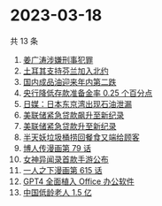 # 2023-03-18

共 13 条

<!-- BEGIN -->
<!-- 最后更新时间 Sat Mar 18 2023 18:07:25 GMT+0800 (China Standard Time) -->

1. [姜广涛涉嫌刑事犯罪](https://www.zhihu.com/search?q=%E5%A7%9C%E5%B9%BF%E6%B6%9B%E6%B6%89%E5%AB%8C%E5%88%91%E4%BA%8B%E7%8A%AF%E7%BD%AA)
1. [土耳其支持芬兰加入北约](https://www.zhihu.com/search?q=%E5%9C%9F%E8%80%B3%E5%85%B6%E6%94%AF%E6%8C%81%E8%8A%AC%E5%85%B0%E5%8A%A0%E5%85%A5%E5%8C%97%E7%BA%A6)
1. [国内成品油迎来年内第二跌](https://www.zhihu.com/search?q=%E5%9B%BD%E5%86%85%E6%88%90%E5%93%81%E6%B2%B9%E8%BF%8E%E6%9D%A5%E5%B9%B4%E5%86%85%E7%AC%AC%E4%BA%8C%E8%B7%8C)
1. [央行降低存款准备金率 0.25 个百分点](https://www.zhihu.com/search?q=%E5%A4%AE%E8%A1%8C%E9%99%8D%E4%BD%8E%E5%AD%98%E6%AC%BE%E5%87%86%E5%A4%87%E9%87%91%E7%8E%87%200.25%20%E4%B8%AA%E7%99%BE%E5%88%86%E7%82%B9)
1. [日媒：日本东京湾出现石油泄漏](https://www.zhihu.com/search?q=%E6%97%A5%E5%AA%92%EF%BC%9A%E6%97%A5%E6%9C%AC%E4%B8%9C%E4%BA%AC%E6%B9%BE%E5%87%BA%E7%8E%B0%E7%9F%B3%E6%B2%B9%E6%B3%84%E6%BC%8F)
1. [美联储紧急贷款飙升至新纪录](https://www.zhihu.com/search?q=%E7%BE%8E%E8%81%94%E5%82%A8%E7%B4%A7%E6%80%A5%E8%B4%B7%E6%AC%BE%E9%A3%99%E5%8D%87%E8%87%B3%E6%96%B0%E7%BA%AA%E5%BD%95)
1. [美联储紧急贷款升至新纪录](https://www.zhihu.com/search?q=%E7%BE%8E%E8%81%94%E5%82%A8%E7%B4%A7%E6%80%A5%E8%B4%B7%E6%AC%BE%E5%8D%87%E8%87%B3%E6%96%B0%E7%BA%AA%E5%BD%95)
1. [半天妖垃圾桶捞回餐食又端给顾客](https://www.zhihu.com/search?q=%E5%8D%8A%E5%A4%A9%E5%A6%96%E5%9E%83%E5%9C%BE%E6%A1%B6%E6%8D%9E%E5%9B%9E%E9%A4%90%E9%A3%9F%E5%8F%88%E7%AB%AF%E7%BB%99%E9%A1%BE%E5%AE%A2)
1. [博人传漫画第 79 话](https://www.zhihu.com/search?q=%E5%8D%9A%E4%BA%BA%E4%BC%A0%E6%BC%AB%E7%94%BB%E7%AC%AC%2079%20%E8%AF%9D)
1. [女神异闻录首款手游公布](https://www.zhihu.com/search?q=%E5%A5%B3%E7%A5%9E%E5%BC%82%E9%97%BB%E5%BD%95%E9%A6%96%E6%AC%BE%E6%89%8B%E6%B8%B8%E5%85%AC%E5%B8%83)
1. [一人之下漫画第 615 话](https://www.zhihu.com/search?q=%E4%B8%80%E4%BA%BA%E4%B9%8B%E4%B8%8B%E6%BC%AB%E7%94%BB%E7%AC%AC%20615%20%E8%AF%9D)
1. [GPT4 全面植入 Office 办公软件](https://www.zhihu.com/search?q=GPT4%20%E5%85%A8%E9%9D%A2%E6%A4%8D%E5%85%A5%20Office%20%E5%8A%9E%E5%85%AC%E8%BD%AF%E4%BB%B6)
1. [中国低龄老人 1.5 亿](https://www.zhihu.com/search?q=%E4%B8%AD%E5%9B%BD%E4%BD%8E%E9%BE%84%E8%80%81%E4%BA%BA%201.5%20%E4%BA%BF)

<!-- END -->
